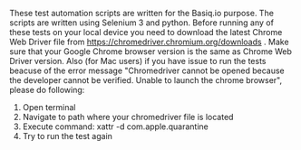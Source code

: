 These test automation scripts are written for the Basiq.io purpose. The scripts are written using Selenium 3 and python.
Before running any of these tests on your local device you need to download the latest Chrome Web Driver file from https://chromedriver.chromium.org/downloads . Make sure that your Google Chrome browser version is the same as Chrome Web Driver version.
Also (for Mac users) if you have issue to run the tests beacuse of the error message "Chromedriver cannot be opened because the developer cannot be verified. Unable to launch the chrome browser", please do following:
1) Open terminal
2) Navigate to path where your chromedriver file is located
3) Execute command: xattr -d com.apple.quarantine <name-of-executable>
4) Try to run the test again
